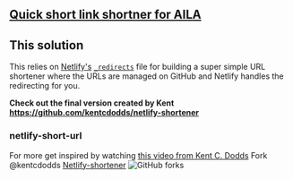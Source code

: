 ## [Quick short link shortner for AILA](https://link.aila.ngo)

## This solution

This relies on [Netlify's](https://www.netlify.com)
[`_redirects`](https://www.netlify.com/docs/redirects/) file for building a
super simple URL shortener where the URLs are managed on GitHub and Netlify
handles the redirecting for you.

**Check out the final version created by Kent https://github.com/kentcdodds/netlify-shortener**

### netlify-short-url

For more get inspired by watching [this video from Kent C. Dodds](https://rosell.io/kcd-video)
Fork @kentcdodds [Netlify-shortener](https://github.com/kentcdodds/netlify-shortener)
![GitHub forks](https://img.shields.io/github/forks/kentcdodds/netlify-shortener?label=Fork&style=social)
